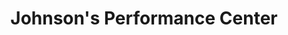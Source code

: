 ---
title: "Johnson's Performance Center"
url: /concord/johnsons-performance-center/
shop: Autoteile
---